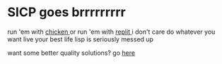 # SICP goes brrrrrrrrr

run 'em with [ chicken ](https://www.call-cc.org/) or run 'em with [replit ](https://replit.com/~) i don't care do whatever you want live your best life lisp is seriously messed up

want some better quality solutions? go [ here ](http://community.schemewiki.org/?SICP-Solutions)